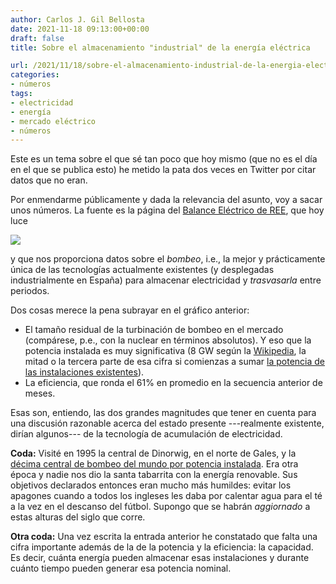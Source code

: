 ```yaml
---
author: Carlos J. Gil Bellosta
date: 2021-11-18 09:13:00+00:00
draft: false
title: Sobre el almacenamiento "industrial" de la energía eléctrica

url: /2021/11/18/sobre-el-almacenamiento-industrial-de-la-energia-electrica/
categories:
- números
tags:
- electricidad
- energía
- mercado eléctrico
- números
---
```


Este es un tema sobre el que sé tan poco que hoy mismo (que no es el día en el que se publica esto) he metido la pata dos veces en Twitter por citar datos que no eran.

Por enmendarme públicamente y dada la relevancia del asunto, voy a sacar unos números. La fuente es la página del [Balance Eléctrico de REE](https://www.ree.es/es/datos/balance/balance-electrico), que hoy luce

![](/wp-uploads/2021/11/image-1024x456.png)

y que nos proporciona datos sobre el _bombeo_, i.e., la mejor y prácticamente única de las tecnologías actualmente existentes (y desplegadas industrialmente en España) para almacenar electricidad y _trasvasarla_ entre periodos.

Dos cosas merece la pena subrayar en el gráfico anterior:

  * El tamaño residual de la turbinación de bombeo en el mercado (compárese, p.e., con la nuclear en términos absolutos). Y eso que la potencia instalada es muy significativa (8 GW según la [Wikipedia](https://en.wikipedia.org/wiki/Pumped-storage_hydroelectricity), la mitad o la tercera parte de esa cifra si comienzas a sumar [la potencia de las instalaciones existentes](https://es.wikipedia.org/wiki/Central_hidroel%C3%A9ctrica_reversible#Lista_de_algunas_Centrales_reversibles_de_Acumulaci%C3%B3n_por_Bombeo)).
  * La eficiencia, que ronda el 61% en promedio en la secuencia anterior de meses.

Esas son, entiendo, las dos grandes magnitudes que tener en cuenta para una discusión razonable acerca del estado presente ---realmente existente, dirían algunos--- de la tecnología de acumulación de electricidad.


**Coda:** Visité en 1995 la central de Dinorwig, en el norte de Gales, y la [décima central de bombeo del mundo por potencia instalada](https://elperiodicodelaenergia.com/las-10-mayores-centrales-hidroelectricas-de-bombeo-del-mundo/). Era otra época y nadie nos dio la santa tabarrita con la energía renovable. Sus objetivos declarados entonces eran mucho más humildes: evitar los apagones cuando a todos los ingleses les daba por calentar agua para el té a la vez en el descanso del fútbol. Supongo que se habrán _aggiornado_ a estas alturas del siglo que corre.

**Otra coda:** Una vez escrita la entrada anterior he constatado que falta una cifra importante además de la de la potencia y la eficiencia: la capacidad. Es decir, cuánta energía pueden almacenar esas instalaciones y durante cuánto tiempo pueden generar esa potencia nominal.